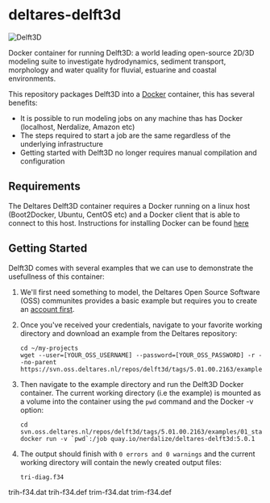 # deltares-delft3d
![Delft3D](http://walrus.wr.usgs.gov/coastal_processes/sfbaycoastalsys/sfbight/images/NestedGrid.jpg "Delft3D")

Docker container for running Delft3D: a world leading open-source 2D/3D modeling suite to investigate hydrodynamics, sediment transport, morphology and water quality for fluvial, estuarine and coastal environments. 

This repository packages Delft3D into a [Docker](https://www.docker.com/) container, this has several benefits:

- It is possible to run modeling jobs on any machine thas has Docker (localhost, Nerdalize, Amazon etc)
- The steps required to start a job are the same regardless of the underlying infrastructure
- Getting started with Delft3D no longer requires manual compilation and configuration 

## Requirements
The Deltares Delft3D container requires a Docker running on a linux host (Boot2Docker, Ubuntu, CentOS etc) and a Docker client that is able to connect to this host. Instructions for installing Docker can be found [here](https://docs.docker.com/installation/)

## Getting Started
Delft3D comes with several examples that we can use to demonstrate the usefullness of this container:

1. We'll first need something to model, the Deltares Open Source Software (OSS) communites provides a basic example but requires you to create an [account first](http://oss.deltares.nl/home). 
2. Once you've received your credentials, navigate to your favorite working directory and download an example from the Deltares repository: 

   ```
   cd ~/my-projects
   wget --user=[YOUR_OSS_USERNAME] --password=[YOUR_OSS_PASSWORD] -r --no-parent https://svn.oss.deltares.nl/repos/delft3d/tags/5.01.00.2163/examples/01_standard/
   ```
3. Then navigate to the example directory and run the Delft3D Docker container. The current working directory (i.e the example) is mounted as a volume into the container using the `pwd` command and the Docker -v option:
 
   ```
   cd svn.oss.deltares.nl/repos/delft3d/tags/5.01.00.2163/examples/01_standard/
   docker run -v `pwd`:/job quay.io/nerdalize/deltares-delft3d:5.0.1
   ```
4. The output should finish with `0 errors and 0 warnings` and the current working directory will contain the newly created output files: 

   ```
   tri-diag.f34
trih-f34.dat
trih-f34.def
trim-f34.dat
trim-f34.def
   ```
